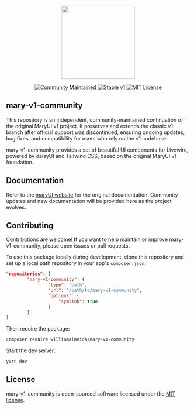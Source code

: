 <p align="center"><img width="200" src="https://github.com/robsontenorio/mary-ui.com/blob/main/public/mary.png?raw=true"></p>

<p align="center">
    <!-- Badges for mary-v1-community (update the URLs if/when published on Packagist) -->
    <a href="#">
        <img src="https://img.shields.io/badge/downloads-community--maintained-lightgrey" alt="Community Maintained">
    </a>
    <a href="#">
        <img src="https://img.shields.io/badge/stable-v1-blue" alt="Stable v1">
    </a>
    <a href="/license.md">
        <img src="https://img.shields.io/badge/license-MIT-green" alt="MIT License">
    </a>
</p>


## mary-v1-community

This repository is an independent, community-maintained continuation of the original MaryUI v1 project. It preserves and extends the classic v1 branch after official support was discontinued, ensuring ongoing updates, bug fixes, and compatibility for users who rely on the v1 codebase.

mary-v1-community provides a set of beautiful UI components for Livewire, powered by daisyUI and Tailwind CSS, based on the original MaryUI v1 foundation.


## Documentation

Refer to the [maryUI website](https://mary-ui.com) for the original documentation. Community updates and new documentation will be provided here as the project evolves.




## Contributing

Contributions are welcome! If you want to help maintain or improve mary-v1-community, please open issues or pull requests.

To use this package locally during development, clone this repository and set up a local path repository in your app's `composer.json`:

```json
"repositories": {
        "mary-v1-community": {
                "type": "path",
                "url": "/path/to/mary-v1-community",
                "options": {
                    "symlink": true
                }
        }
}
```

Then require the package:

```bash
composer require williamalmeida/mary-v1-community
```

Start the dev server:

```bash
yarn dev
```


## License

mary-v1-community is open-sourced software licensed under the [MIT license](/license.md).
